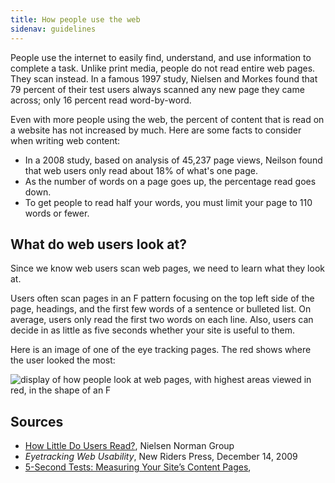 ```yaml
---
title: How people use the web
sidenav: guidelines
---
```


People use the internet to easily find, understand, and use information to complete a task. Unlike print media, people do not read entire web pages. They scan instead. In a famous 1997 study, Nielsen and Morkes found that 79 percent of their test users always scanned any new page they came across; only 16 percent read word-by-word.

Even with more people using the web, the percent of content that is read on a website has not increased by much. Here are some facts to consider when writing web content:

- In a 2008 study, based on analysis of 45,237 page views, Neilson found that web users only read about 18% of what's one page.
- As the number of words on a page goes up, the percentage read goes down.
- To get people to read half your words, you must limit your page to 110 words or fewer.

## What do web users look at?

Since we know web users scan web pages, we need to learn what they look at.

Users often scan pages in an F pattern focusing on the top left side of the page, headings, and the first few words of a sentence or bulleted list. On average, users only read the first two words on each line. Also, users can decide in as little as five seconds whether your site is useful to them.

Here is an image of one of the eye tracking pages. The red shows where the user looked the most:

![display of how people look at web pages, with highest areas viewed in red, in the shape of an F](#level#graphics/f-pattern.JPG)

## Sources

- [How Little Do Users Read?](https://www.nngroup.com/articles/how-little-do-users-read/), Nielsen Norman Group
- _Eyetracking Web Usability_, New Riders Press, December 14, 2009
- [5-Second Tests: Measuring Your Site’s Content Pages](https://articles.uie.com/five_second_test/),
